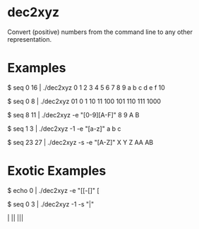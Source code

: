 # dec2xyz
Convert (positive) numbers from the command line to any other representation.

# Examples
$ seq 0 16 | ./dec2xyz
0
1
2
3
4
5
6
7
8
9
a
b
c
d
e
f
10

$ seq 0 8 | ./dec2xyz 01
0
1
10
11
100
101
110
111
1000

$ seq 8 11 | ./dec2xyz -e "[0-9][A-F]"
8
9
A
B

$ seq 1 3 | ./dec2xyz -1 -e "[a-z]"
a
b
c

$ seq 23 27 | ./dec2xyz -s -e "[A-Z]"
X
Y
Z
AA
AB

# Exotic Examples
$ echo 0 | ./dec2xyz -e "[[-[]"
[

$ seq 0 3 | ./dec2xyz -1 -s "|"

|
||
|||

